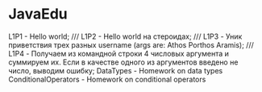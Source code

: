 # JavaEdu
L1P1 - Hello world; ///
L1P2 - Hello world на стероидах; ///
L1P3 - Уник приветствия трех разных username (args are: Athos Porthos Aramis); ///
L1P4 - Получаем из командной строки 4 числовых аргумента и суммируем их. Если в качестве одного из аргументов введено не число, выводим ошибку;
DataTypes - Homework on data types
ConditionalOperators - Homework on conditional operators
